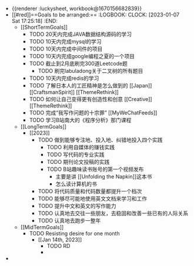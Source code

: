 - {{renderer :luckysheet, workbook@1670156682839}}
- [[#red]]==Goals to be arranged:==
  :LOGBOOK:
  CLOCK: [2023-01-07 Sat 17:25:18]
  :END:
	- [[ShortTermGoals]]
		- TODO 20天内完成JAVA数据结构源码的学习
		- TODO 10天内完成mysql的学习
		- TODO 10天内完成中间件的项目
		- TODO 10天内完成google编程之夏的一个项目
		- TODO 截止到2月底刷完300道Leetcode题
			- TODO 刷完labuladong关于二叉树的所有题目
		- TODO 10天内完成redis的学习
		- TODO 了解日本人的工匠精神是怎么做到的 [[Japan]][[CraftsmanSpirit]] [[ThemeRethink]]
		- TODO 如何让自己变得更有创造性和创意 [[Creative]][[ThemeRethink]]
		- TODO 完成“我写作问题的十宗罪” [[MyWeChatFeeds]]
		- TODO 学习B站南大的《程序分析》那门课程
	- [[LongTermGoals]]
		- [[2023]]
			- TODO 做到能够专注地、投入地、纠错地投入四个实践
				- TODO 利用自媒体的赚钱实践
				- TODO 写代码的专业实践
				- TODO 期刊论文投稿的实践
				- TODO B站趣味读书账号的第一个视频发布
					- 主要是讲 [[Unfolding the Napkin]]这本书
					- 怎么读计算机的书
			- TODO 将代码质量和代码数量都提升一个档次
			- TODO 能够尽可能地使用英文文档来学习和工作
			- TODO 提升中文和英文的写作能力
			- TODO 认真地去交往一些朋友，去稳固和改善一些已有的人际关系
			- TODO 认真地去跑步一整年
	- [[MidTermGoals]]
		- TODO Resisting desire for one month
			- [[Jan 14th, 2023]]
				- TODO RD
				-
-